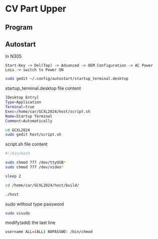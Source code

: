 # CV Part Upper
## Program

## Autostart
In N305 

``` 
Start-Key -> Del(Tap) -> Advanced -> OEM Configuration -> AC Power Loss -> switch to Power ON
```


``` bash
sudo gedit ~/.config/autostart/startup_terminal.desktop
```

startup_terminal.desktop file content
```bash
[Desktop Entry]
Type=Application
Terminal=true
Exec=/home/car/GCXL2024/host/script.sh
Name=Startup Terminal
Comment=Automatically
```

``` bash
cd GCXL2024
sudo gedit host/script.sh
```
script.sh file content

```bash
#!/bin/bash

sudo chmod 777 /dev/ttyUSB*
sudo chmod 777 /dev/video*

sleep 2

cd /home/car/GCXL2024/host/build/

./host
```

sudo without type password
``` bash
sudo visudo
```

modify(add) the last line
``` bash
username ALL=(ALL) NOPASSWD: /bin/chmod
```
